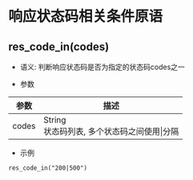 # 响应状态码相关条件原语

## res_code_in(codes)
* 语义: 判断响应状态码是否为指定的状态码codes之一

* 参数

| 参数      | 描述                   |
| --------- | ---------------------- |
| codes     | String<br>状态码列表, 多个状态码之间使用&#124;分隔 |

* 示例

```
res_code_in("200|500")
```

